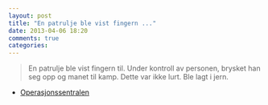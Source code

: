 ```yaml
---
layout: post
title: "En patrulje ble vist fingern ..."
date: 2013-04-06 18:20
comments: true
categories: 
---
```

> En patrulje ble vist fingern til. Under kontroll av personen, brysket han seg opp og manet til kamp. Dette var ikke lurt. Ble lagt i jern.
- [Operasjonssentralen](http://twitter.com/oslopolitiops/statuses/320707678387179520)
